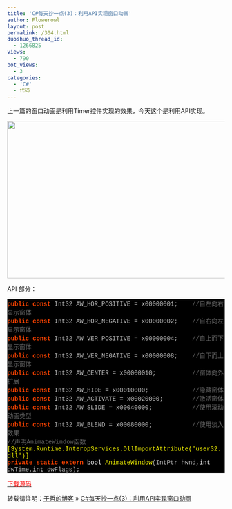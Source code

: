 ```yaml
---
title: 'C#每天抄一点(3)：利用API实现窗口动画'
author: Flowerowl
layout: post
permalink: /304.html
duoshuo_thread_id:
  - 1266825
views:
  - 790
bot_views:
  - 3
categories:
  - 'C#'
  - 代码
---
```

  
上一篇的窗口动画是利用Timer控件实现的效果，今天这个是利用API实现。

<img class="aligncenter size-full wp-image-306" title="Lazynight | 夜阑" src="http://lazynight.me/wp-content/uploads/2011/10/lazy1.jpg" alt="" width="616" height="365" />

API 部分：

<div style="background:#fdfdfd;color:black;">
</div>

<div class="source" style="font-family: '[object HTMLOptionElement]', Consolas, 'Lucida Console', 'Courier New'; color: rgb(192, 192, 192); background-color: rgb(0, 0, 0); ">
  <span style="color: rgb(255, 68, 0); font-weight: bold; ">public</span> <span style="color: rgb(255, 68, 0); font-weight: bold; ">const</span> <span style="color: rgb(192, 192, 192); ">Int32</span> <span style="color: rgb(192, 192, 192); ">AW_HOR_POSITIVE</span> <span style="color: rgb(192, 192, 192); ">=</span> <span style="color: rgb(192, 192, 192); "></span><span style="color: rgb(192, 192, 192); ">x00000001</span>;&nbsp;&nbsp;&nbsp; <span style="color: rgb(105, 105, 105); ">//自左向右显示窗体</span><br /> <span style="color: rgb(255, 68, 0); font-weight: bold; ">public</span> <span style="color: rgb(255, 68, 0); font-weight: bold; ">const</span> <span style="color: rgb(192, 192, 192); ">Int32</span> <span style="color: rgb(192, 192, 192); ">AW_HOR_NEGATIVE</span> <span style="color: rgb(192, 192, 192); ">=</span> <span style="color: rgb(192, 192, 192); "></span><span style="color: rgb(192, 192, 192); ">x00000002</span>;&nbsp;&nbsp;&nbsp; <span style="color: rgb(105, 105, 105); ">//自右向左显示窗体</span><br /> <span style="color: rgb(255, 68, 0); font-weight: bold; ">public</span> <span style="color: rgb(255, 68, 0); font-weight: bold; ">const</span> <span style="color: rgb(192, 192, 192); ">Int32</span> <span style="color: rgb(192, 192, 192); ">AW_VER_POSITIVE</span> <span style="color: rgb(192, 192, 192); ">=</span> <span style="color: rgb(192, 192, 192); "></span><span style="color: rgb(192, 192, 192); ">x00000004</span>;&nbsp;&nbsp;&nbsp; <span style="color: rgb(105, 105, 105); ">//自上而下显示窗体</span><br /> <span style="color: rgb(255, 68, 0); font-weight: bold; ">public</span> <span style="color: rgb(255, 68, 0); font-weight: bold; ">const</span> <span style="color: rgb(192, 192, 192); ">Int32</span> <span style="color: rgb(192, 192, 192); ">AW_VER_NEGATIVE</span> <span style="color: rgb(192, 192, 192); ">=</span> <span style="color: rgb(192, 192, 192); "></span><span style="color: rgb(192, 192, 192); ">x00000008</span>;&nbsp;&nbsp;&nbsp; <span style="color: rgb(105, 105, 105); ">//自下而上显示窗体</span><br /> <span style="color: rgb(255, 68, 0); font-weight: bold; ">public</span> <span style="color: rgb(255, 68, 0); font-weight: bold; ">const</span> <span style="color: rgb(192, 192, 192); ">Int32</span> <span style="color: rgb(192, 192, 192); ">AW_CENTER</span> <span style="color: rgb(192, 192, 192); ">=</span> <span style="color: rgb(192, 192, 192); "></span><span style="color: rgb(192, 192, 192); ">x00000010</span>;&nbsp;&nbsp;&nbsp;&nbsp;&nbsp;&nbsp;&nbsp;&nbsp;&nbsp; <span style="color: rgb(105, 105, 105); ">//窗体向外扩展</span><br /> <span style="color: rgb(255, 68, 0); font-weight: bold; ">public</span> <span style="color: rgb(255, 68, 0); font-weight: bold; ">const</span> <span style="color: rgb(192, 192, 192); ">Int32</span> <span style="color: rgb(192, 192, 192); ">AW_HIDE</span> <span style="color: rgb(192, 192, 192); ">=</span> <span style="color: rgb(192, 192, 192); "></span><span style="color: rgb(192, 192, 192); ">x00010000</span>;&nbsp;&nbsp;&nbsp;&nbsp;&nbsp;&nbsp;&nbsp;&nbsp;&nbsp;&nbsp;&nbsp; <span style="color: rgb(105, 105, 105); ">//隐藏窗体</span><br /> <span style="color: rgb(255, 68, 0); font-weight: bold; ">public</span> <span style="color: rgb(255, 68, 0); font-weight: bold; ">const</span> <span style="color: rgb(192, 192, 192); ">Int32</span> <span style="color: rgb(192, 192, 192); ">AW_ACTIVATE</span> <span style="color: rgb(192, 192, 192); ">=</span> <span style="color: rgb(192, 192, 192); "></span><span style="color: rgb(192, 192, 192); ">x00020000</span>;&nbsp;&nbsp;&nbsp;&nbsp;&nbsp;&nbsp;&nbsp; <span style="color: rgb(105, 105, 105); ">//激活窗体</span><br /> <span style="color: rgb(255, 68, 0); font-weight: bold; ">public</span> <span style="color: rgb(255, 68, 0); font-weight: bold; ">const</span> <span style="color: rgb(192, 192, 192); ">Int32</span> <span style="color: rgb(192, 192, 192); ">AW_SLIDE</span> <span style="color: rgb(192, 192, 192); ">=</span> <span style="color: rgb(192, 192, 192); "></span><span style="color: rgb(192, 192, 192); ">x00040000</span>;&nbsp;&nbsp;&nbsp;&nbsp;&nbsp;&nbsp;&nbsp;&nbsp;&nbsp;&nbsp; <span style="color: rgb(105, 105, 105); ">//使用滚动动画类型</span><br /> <span style="color: rgb(255, 68, 0); font-weight: bold; ">public</span> <span style="color: rgb(255, 68, 0); font-weight: bold; ">const</span> <span style="color: rgb(192, 192, 192); ">Int32</span> <span style="color: rgb(192, 192, 192); ">AW_BLEND</span> <span style="color: rgb(192, 192, 192); ">=</span> <span style="color: rgb(192, 192, 192); "></span><span style="color: rgb(192, 192, 192); ">x00080000</span>;&nbsp;&nbsp;&nbsp;&nbsp;&nbsp;&nbsp;&nbsp;&nbsp;&nbsp;&nbsp; <span style="color: rgb(105, 105, 105); ">//使用淡入效果</span><br /> <span style="color: rgb(105, 105, 105); ">//声明AnimateWindow函数</span><br /> <span style="color: rgb(255, 255, 0); ">[System.Runtime.InteropServices.DllImportAttribute("user32.dll")]</span><br /> <span style="color: rgb(255, 68, 0); font-weight: bold; ">private</span> <span style="color: rgb(255, 68, 0); font-weight: bold; ">static</span> <span style="color: rgb(255, 68, 0); font-weight: bold; ">extern</span> <span style="color: rgb(255, 255, 255); ">bool</span> <span style="color: rgb(255, 255, 0); ">AnimateWindow</span>(<span style="color: rgb(192, 192, 192); ">IntPtr</span> <span style="color: rgb(192, 192, 192); ">hwnd</span><span style="color: rgb(192, 192, 192); ">,</span><span style="color: rgb(255, 255, 255); ">int</span> <span style="color: rgb(192, 192, 192); ">dwTime</span><span style="color: rgb(192, 192, 192); ">,</span><span style="color: rgb(255, 255, 255); ">int</span> <span style="color: rgb(192, 192, 192); ">dwFlags</span>);
</div>

<span style="color: #ff0000;"><a href="http://down.qiannao.com/space/file/flowerowl/-4e0a-4f20-5206-4eab/Lazy_-5229-7528API-5b9e-73b0-7a97-53e3-52a8-753b.rar/.page" target="_blank"><span style="color: #ff0000;">下载源码</span></a></span>

转载请注明：[于哲的博客][1] &raquo; [C#每天抄一点(3)：利用API实现窗口动画][2]

 [1]: http://localhost/wordpress
 [2]: http://localhost/wordpress/304.html